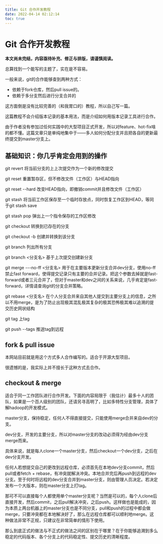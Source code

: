```yaml
---
title: Git 合作开发教程
date: 2022-04-14 02:12:14
toc: true
---
```


# Git 合作开发教程

**本文尚未完结，内容亟待补充、修正与排版，请谨慎阅读。**<!-- more -->

总算找到一个能写的主题了，实在是不容易。

一般来说，git的合作能够查到两种方式：

- 依赖于fork仓库，然后pull issue的。
- 依赖于多分支然后进行分支合并的

这方面倒是没有比较完善的（和我胃口的）教程，所以自己写一篇。

这篇教程不会介绍版本记录的基本用法，而是介绍如何用版本记录工具进行合作。

由于作者没有参加过任何实践中的大型项目正式开发，所以对feature、hot-fix啥的都不懂。这篇文章只是单纯地集中于——多人如何分配分支并且把各自的更新最终提交到master分支上。

## 基础知识：你几乎肯定会用到的操作

git revert 将当前分支的上上次提交作为一个新的修改提交

git reset	重置暂存区，但不修改文件（工作区）与HEAD指向

git reset --hard	改变HEAD指向，即撤销commit并且修改文件（工作区）

git stash 将当前工作区保存至一个临时存放点，同时恢复工作区到HEAD，等同于git stash save

git stash pop  弹出上一个指令保存的工作区修改

git checkout 转换到已存在的分支

git checkout -b 创建并转换到该分支

git branch 列出所有分支

git branch <分支名> 基于上次提交创建新分支

git merge ---no-ff <分支名>		用于在主要版本更新分支合并dev分支，使用no-ff禁止fast forward，使得提交记录只有主要的合并记录。把这个参数去掉就是fast-forward或者三元合并了，但对于master和dev之间的关系来说，几乎肯定是fast-forward，详情请查询git的分支合并策略。

git rebase <分支名>		在个人分支合并来自其他人提交到主要分支上的信息，之所以不用merge，是为了防止出现极其混乱极其复杂的极其恐怖极其难以追溯的提交历史网状结构

git tag <tag> 上tag

git push --tags 推送tag到远程

## fork & pull issue

本网站目前就是用这个方式多人合作编写的。适合于开源大型项目。

很遗憾的是，我实际上并不擅长于这种方式去合作。

## checkout & merge

适合于同一工作团队进行合作开发。下面的内容局限于（我估计）最多十人的团队，如果是一个百人级别的团队，还请另寻高明了，比如多特性分支管理，具体了解hadoop的开发模式。

master分支，保持稳定，任何人不得直接提交，只能使用merge合并来自dev的分支。

dev分支，开发的主要分支，所以对master分支的改动必须得为经由dev分支merge而来。

具体来说，就是每人clone一个master分支，然后checkout一个dev分支，之后在dev分支开发。

任何人若想提交自己的更改到远程仓库，必须首先在本地dev分支commit，然后pull或者fetch + rebase，有冲突就解决冲突。本地合并完后再push到远程的dev分支。至于何时将远程的dev分支合并到master分支，则由管理人员决定。若决定发布一个大版本，则在master分支上打tag。

那可不可以直接每个人都使用单个master分支呢？当然是可以的，每个人clone后直接开发，然后commit，之后pull解决冲突，之后push。这样做也是能成的，因为本质上两台机器上的master分支也是不同分支，pull和push的过程中都会做merge，只要冲突都在本地解决好了，那么在远程仓库都可以顺利地merge。这种做法非常不正规，只建议在非常简单的情形下使用。

那么到底正式的做法与不正式的做法之间的区别在于哪里？在于你能够追溯到多么稳定的代码版本、各个分支上的代码稳定性、提交历史的清晰程度。
